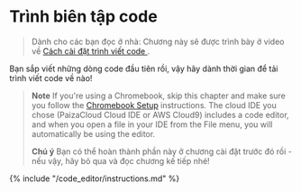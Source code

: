 # Trình biên tập code

> Dành cho các bạn đọc ở nhà: Chương này sẽ được trình bày ở video về [ Cách cài đặt trình viết code ](https://www.youtube.com/watch?v=pVTaqzKZCdA&t=4m43s).

Bạn sắp viết những dòng code đầu tiên rồi, vậy hãy dành thời gian để tải trình viết code về nào!

> **Note** If you're using a Chromebook, skip this chapter and make sure you follow the [Chromebook Setup](../chromebook_setup/README.md) instructions. The cloud IDE you chose (PaizaCloud Cloud IDE or AWS Cloud9) includes a code editor, and when you open a file in your IDE from the File menu, you will automatically be using the editor.
> 
> **Chú ý** Bạn có thể hoàn thành phần này ở chương cài đặt trước đó rồi - nếu vậy, hãy bỏ qua và đọc chương kế tiếp nhé!

{% include "/code_editor/instructions.md" %}